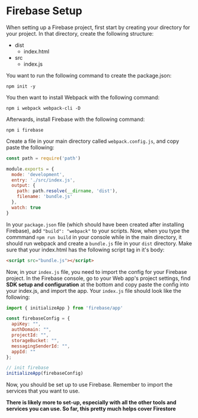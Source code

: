 # Firebase Setup 

When setting up a Firebase project, first start by creating your directory for your project. In that directory, create the following structure:
* dist
    * index.html
* src
    * index.js

You want to run the following command to create the package.json:

`npm init -y`

You then want to install Webpack with the following command:

`npm i webpack webpack-cli -D`

Afterwards, install Firebase with the following command:

`npm i firebase`

Create a file in your main directory called `webpack.config.js`, and copy paste the following:
``` javascript
const path = require('path')

module.exports = {
  mode: 'development',
  entry: './src/index.js',
  output: {
    path: path.resolve(__dirname, 'dist'),
    filename: 'bundle.js'
  },
  watch: true
}
```

In your `package.json` file (which should have been created after installing Firebase), add `"build": "webpack"` to your scripts. Now, when you type the commmand `npm run build` in your console while in the main directory, it should run webpack and create a `bundle.js` file in your `dist` directory. Make sure that your index.html has the following script tag in it's body:

``` HTML
<script src="bundle.js"></script>
```

Now, in your `index.js` file, you need to import the config for your Firebase project. In the Firebase console, go to your Web app's project settings, find **SDK setup and configuration** at the bottom and copy paste the config into your index.js, and import the app. Your `index.js` file should look like the following:

``` javascript
import { initializeApp } from 'firebase/app'

const firebaseConfig = {
  apiKey: "",
  authDomain: "",
  projectId: "",
  storageBucket: "",
  messagingSenderId: "",
  appId: ""
};

// init firebase
initializeApp(firebaseConfig)
```

Now, you should be set up to use Firebase. Remember to import the services that you want to use. 

**There is likely more to set-up, especially with all the other tools and services you can use. So far, this pretty much helps cover Firestore**